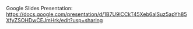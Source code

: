 Google Slides Presentation:
https://docs.google.com/presentation/d/1B7U9lCCkT45Xeb6aISuz5apYh85XfyZSOHDwCEJmHrk/edit?usp=sharing